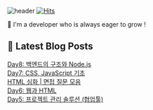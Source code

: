 

![header](https://capsule-render.vercel.app/api?type=venom&height=300&color=gradient&text=Hello%20!&textBg=false&fontSize=70&animation=blink&section=header&reversal=false)
[![Hits](https://hits.seeyoufarm.com/api/count/incr/badge.svg?url=https%3A%2F%2Fgithub.com%2Fyesolz%2Fhit-counter&count_bg=%23C6CCFF&title_bg=%23C8C8C8&icon=&icon_color=%23E7E7E7&title=welcome&edge_flat=false)](https://hits.seeyoufarm.com)

🚀 I'm a developer who is always eager to grow !

## 💌 Latest Blog Posts

<a href=https://yesolz.tistory.com/entry/Day8-%EB%B0%B1%EC%97%94%EB%93%9C%EC%9D%98-%EA%B5%AC%EC%A1%B0%EC%99%80-Nodejs>Day8: 백엔드의 구조와 Node.js</a></br><a href=https://yesolz.tistory.com/entry/Day7-CSS-JavaScript>Day7: CSS, JavaScript 기초</a></br><a href=https://yesolz.tistory.com/entry/HTML-%EC%8B%AC%ED%99%94-%EB%A9%B4%EC%A0%91-%EC%A7%88%EB%AC%B8-%EB%AA%A8%EC%9D%8C>HTML 심화 | 면접 질문 모음</a></br><a href=https://yesolz.tistory.com/entry/Day6-%EC%9B%B9%EA%B3%BC-HTML>Day6: 웹과 HTML</a></br><a href=https://yesolz.tistory.com/entry/Day5-%ED%94%84%EB%A1%9C%EC%A0%9D%ED%8A%B8-%EA%B4%80%EB%A6%AC-%EC%86%94%EB%A3%A8%EC%85%98-%ED%98%91%EC%97%85%ED%88%B4>Day5: 프로젝트 관리 솔루션 (협업툴)</a></br>